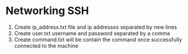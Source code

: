 # Networking SSH

1. Create ip_address.txt file and ip addresses separated by new lines
2. Create user.txt username and password separated by a comma
3. Create command.txt will be contain the command once successfully connected to the machine